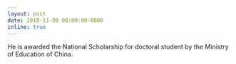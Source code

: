 ```yaml
---
layout: post
date: 2018-11-30 00:00:00-0000
inline: true
---
```

He is awarded the National Scholarship for doctoral student by the Ministry of Education of China.
